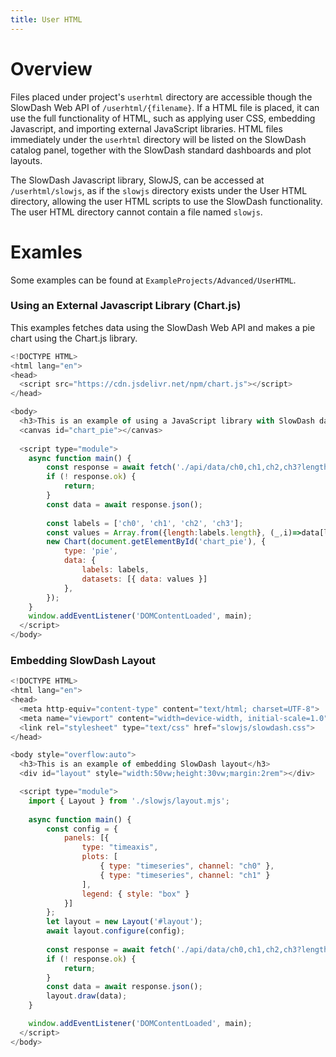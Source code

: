 ```yaml
---
title: User HTML
---
```


# Overview
Files placed under project's `userhtml` directory are accessible though the SlowDash Web API of `/userhtml/{filename}`.
If a HTML file is placed, it can use the full functionality of HTML, such as applying user CSS, embedding Javascript, and importing external JavaScript libraries. HTML files immediately under the `userhtml` directory will be listed on the SlowDash catalog panel, together with the SlowDash standard dashboards and plot layouts.

The SlowDash Javascript library, SlowJS, can be accessed at `/userhtml/slowjs`, as if the `slowjs` directory exists under the User HTML directory, allowing the user HTML scripts to use the SlowDash functionality. The user HTML directory cannot contain a file named `slowjs`.

# Examles
Some examples can be found at `ExampleProjects/Advanced/UserHTML`.

### Using an External Javascript Library (Chart.js)
This examples fetches data using the SlowDash Web API and makes a pie chart using the Chart.js library.
```javascript
<!DOCTYPE HTML>
<html lang="en">
<head>
  <script src="https://cdn.jsdelivr.net/npm/chart.js"></script>
</head>

<body>
  <h3>This is an example of using a JavaScript library with SlowDash data</h3>
  <canvas id="chart_pie"></canvas>
  
  <script type="module">
    async function main() {
        const response = await fetch('./api/data/ch0,ch1,ch2,ch3?length=60');
        if (! response.ok) {
            return;
        }
        const data = await response.json();
        
        const labels = ['ch0', 'ch1', 'ch2', 'ch3'];
        const values = Array.from({length:labels.length}, (_,i)=>data[labels[i]].x.at(-1));
        new Chart(document.getElementById('chart_pie'), {
            type: 'pie',
            data: {
                labels: labels,
                datasets: [{ data: values }]
            },
        });
    }
    window.addEventListener('DOMContentLoaded', main);
  </script>    
</body>
```

### Embedding SlowDash Layout
```javascript
<!DOCTYPE HTML>
<html lang="en">
<head>
  <meta http-equiv="content-type" content="text/html; charset=UTF-8">
  <meta name="viewport" content="width=device-width, initial-scale=1.0">
  <link rel="stylesheet" type="text/css" href="slowjs/slowdash.css">
</head>

<body style="overflow:auto">
  <h3>This is an example of embedding SlowDash layout</h3>
  <div id="layout" style="width:50vw;height:30vw;margin:2rem"></div>

  <script type="module">
    import { Layout } from './slowjs/layout.mjs';
        
    async function main() {
        const config = {
            panels: [{
                type: "timeaxis",
                plots: [
                    { type: "timeseries", channel: "ch0" },
                    { type: "timeseries", channel: "ch1" }
                ],
                legend: { style: "box" }
            }]
        };
        let layout = new Layout('#layout');
        await layout.configure(config);
        
        const response = await fetch('./api/data/ch0,ch1,ch2,ch3?length=86400&resample=300');
        if (! response.ok) {
            return;
        }
        const data = await response.json();
        layout.draw(data);
    }

    window.addEventListener('DOMContentLoaded', main);
  </script>    
</body>
```
